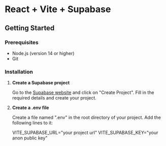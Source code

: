 # React + Vite + Supabase

## Getting Started

### Prerequisites

- Node.js (version 14 or higher)
- Git

### Installation

1. **Create a Supabase project**

   Go to the [Supabase website](https://supabase.com/) and click on "Create Project". Fill in the required details and create your project.

2. **Create a .env file**

   Create a file named ".env" in the root directory of your project. Add the following lines to it:

   VITE_SUPABASE_URL="your project url"
   VITE_SUPABASE_KEY="your anon public key"
